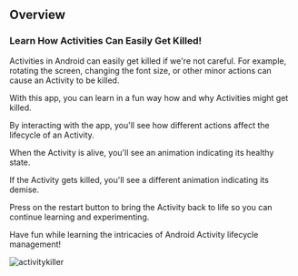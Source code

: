 
## Overview

### Learn How Activities Can Easily Get Killed!

Activities in Android can easily get killed if we're not careful. For example, rotating the screen, changing the font size, or other minor actions can cause an Activity to be killed. 

With this app, you can learn in a fun way how and why Activities might get killed.

By interacting with the app, you'll see how different actions affect the lifecycle of an Activity. 

When the Activity is alive, you'll see an animation indicating its healthy state. 

If the Activity gets killed, you'll see a different animation indicating its demise. 

Press on the restart button to bring the Activity back to life so you can continue learning and experimenting.

Have fun while learning the intricacies of Android Activity lifecycle management!

![activitykiller](https://github.com/soleil-colza/ActivityKiller/assets/86241298/889562b7-4ba4-412d-a9d6-26432e75d34e)


